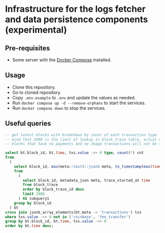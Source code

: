# Infrastructure for the logs fetcher and data persistence components (experimental)

## Pre-requisites

- Some server with the [Docker Compose](https://docs.docker.com/compose/) installed.

## Usage

- Clone this repository.
- Go to cloned repository.
- Copy `.env.example` to `.env` and update the values as needed.
- Run `docker compose up -d --remove-orphans` to start the services.
- Run `docker compose down` to stop the services.

## Useful queries

```sql
-- get latest blocks with breakdown by count of each transaction type
-- mind that 2000 is the limit of lookup in block_trace table, actual number of blocks will be less
-- blocks that have no payments and no zkapp transactions will not be shown

select bt.block_id, bt.time, txs.value ->> 0 type, count(*) cnt
from
  (
    select block_id, max(meta::text)::jsonb meta, to_timestamp(max(time)) time
    from
      (
        select block_id, metadata_json meta, trace_started_at time
        from block_trace
        order by block_trace_id desc
        limit 2000
      ) AS subquery1
    group by block_id
  ) bt
cross join jsonb_array_elements(bt.meta -> 'transactions') txs
where txs.value ->> 0 not in ('coinbase', 'fee_transfer')
group by bt.block_id, bt.time, txs.value ->> 0
order by bt.time desc;
```
